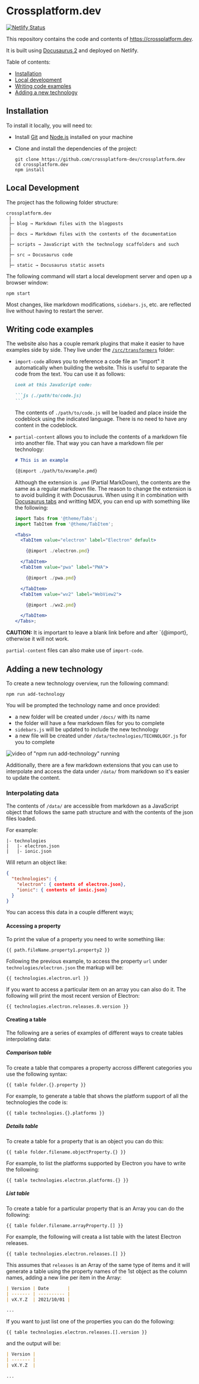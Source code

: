 # Crossplatform.dev

[![Netlify Status](https://api.netlify.com/api/v1/badges/94c5bec4-b9c5-4afb-bdc3-bbc10d237598/deploy-status)](https://app.netlify.com/sites/musing-turing-85b4c5/deploys)

This repository contains the code and contents of https://crossplatform.dev.

It is built using [Docusaurus 2](https://docusaurus.io/) and deployed on Netlify.

Table of contents:

* [Installation](#installation)
* [Local development](#local-development)
* [Writing code examples](#writing-code-examples)
* [Adding a new technology](#adding-a-new-technology)

## Installation

To install it locally, you will need to:

* Install [Git] and [Node.js] installed on your machine
* Clone and install the dependencies of the project:

  ```console
  git clone https://github.com/crossplatform-dev/crossplatform.dev
  cd crossplatform.dev
  npm install
  ```

## Local Development

The project has the following folder structure:

```console
crossplatform.dev
 |
 ├─ blog → Markdown files with the blogposts
 |
 ├─ docs → Markdown files with the contents of the documentation
 |
 ├─ scripts → JavaScript with the technology scaffolders and such
 |
 ├─ src → Docusaurus code
 |
 ├─ static → Docusaurus static assets
```

The following command will start a local development server and
open up a browser window:

```console
npm start
```

Most changes, like markdown modifications, `sidebars.js`, etc. are
reflected live without having to restart the server.

## Writing code examples

The website also has a couple remark plugins that make it easier to have examples side by side.
They live under the [`/src/transformers`][transformers] folder:

- `import-code` allows you to reference a code file an "import" it automatically when building
  the website. This is useful to separate the code from the text. You can use it as follows:

  ````md
  Look at this JavaScript code:

  ```js (./path/to/code.js)
  ```
  ````

  The contents of `./path/to/code.js` will be loaded and place inside the codeblock using the
  indicated language. There is no need to have any content in the codeblock.

- `partial-content` allows you to include the contents of a markdown file into another file. That
  way you can have a markdown file per technology:

  ```md
  # This is an example

  {@import ./path/to/example.pmd}
  ```

  Although the extension is `.pmd` (Partial MarkDown), the contents are the same as a regular
  markdown file. The reason to change the extension is to avoid building it with Docusaurus.
  When using it in combination with [Docusaurus tabs] and writting MDX, you can end up with
  something like the following:

  ```jsx
  import Tabs from '@theme/Tabs';
  import TabItem from '@theme/TabItem';

  <Tabs>
    <TabItem value="electron" label="Electron" default>

      {@import ./electron.pmd}

    </TabItem>
    <TabItem value="pwa" label="PWA">

      {@import ./pwa.pmd}

    </TabItem>
    <TabItem value="wv2" label="WebView2">

      {@import ./wv2.pmd}

    </TabItem>
  </Tabs>;
   ```

**CAUTION:** It is important to leave a blank link before and after `{@import}, otherwise it
will not work.

`partial-content` files can also make use of `import-code`.


## Adding a new technology

To create a new technology overview, run the following command:

```console
npm run add-technology
```

You will be prompted the technology name and once provided:

- a new folder will be created under `/docs/` with its name
- the folder will have a few markdown files for you to complete
- `sidebars.js` will be updated to include the new technology
- a new file will be created under `/data/technologies/TECHNOLOGY.js`
  for you to complete

![video of "npm run add-technology" running](./static/img/add-technology.webp)

Additionally, there are a few markdown extensions that you
can use to interpolate and access the data under `/data/`
from markdown so it's easier to update the content.

### Interpolating data

The contents of `/data/` are accessible from markdown as a
JavaScript object that follows the same path structure and with the
contents of the json files loaded.

For example:

```console
|- technologies
|   |- electron.json
|   |- ionic.json
```

Will return an object like:

```json
{
  "technologies": {
    "electron": { contents of electron.json},
    "ionic": { contents of ionic.json}
  }
}
```

You can access this data in a couple different ways;

#### Accessing a property

To print the value of a property you need to write something like:

```text
{{ path.fileName.property1.property2 }}
```

Following the previous example, to access the property
`url` under `technologies/electron.json` the markup will be:

```text
{{ technologies.electron.url }}
```

If you want to access a particular item on an array you can also
do it. The following will print the most recent version of Electron:

```text
{{ technologies.electron.releases.0.version }}
```

#### Creating a table

The following are a series of examples of different ways to
create tables interpolating data:

##### Comparison table

To create a table that compares a property accross different
categories you use the following syntax:

```text
{{ table folder.{}.property }}
```

For example, to generate a table that shows the platform support
of all the technologies the code is:

```text
{{ table technologies.{}.platforms }}
```

##### Details table

To create a table for a property that is an object you can do this:

```text
{{ table folder.filename.objectProperty.{} }}
```

For example, to list the platforms supported by Electron you have to
write the following:

```text
{{ table technologies.electron.platforms.{} }}
```

##### List table

To create a table for a particular property that is an Array you
can do the following:

```text
{{ table folder.filename.arrayProperty.[] }}
```

For example, the following will creata a list table with the latest
Electron releases.

```text
{{ table technologies.electron.releases.[] }}
```

This assumes that `releases` is an Array of the same type of items
and it will generate a table using the property names of the 1st
object as the column names, adding a new line per item in the Array:

```markdown
| Version | Date       |
| ------- | ---------- |
| vX.Y.Z  | 2021/10/01 |

...
```

If you want to just list one of the properties you can do the following:

```text
{{ table technologies.electron.releases.[].version }}
```

and the output will be:

```markdown
| Version |
| ------- |
| vX.Y.Z  |

...
```

<!-- Reference links -->

[Docusaurus tabs]: https://docusaurus.io/docs/markdown-features/tabs
[git]: https://git-scm.com/downloads
[node.js]: https://nodejs.org/en/download/
[transformers]: https://github.com/crossplatform-dev/crossplatform.dev/tree/main/src/transformers
